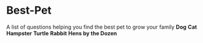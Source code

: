 # Best-Pet
A list of questions helping you find the best pet to grow your family
**Dog**
**Cat**
**Hampster**
**Turtle**
**Rabbit**
**Hens by the Dozen**
